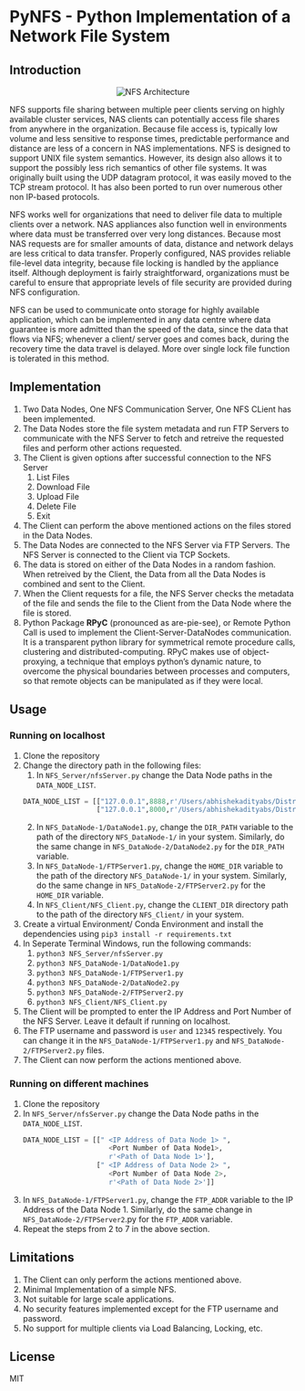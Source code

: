 # PyNFS - Python Implementation of a Network File System

## Introduction 
<p align="center">
<img alt="NFS Architecture" src="https://developer.ibm.com/developer/default/tutorials/l-network-filesystems/images/figure2.gif" />
</p>

NFS supports file sharing between multiple peer clients serving on highly available cluster services, NAS clients can potentially access file shares
from anywhere in the organization. Because file access is,
typically low volume and less sensitive to response times,
predictable performance and distance are less of a concern in
NAS implementations. NFS is designed to support UNIX file system
semantics. However, its design also allows it to
support the possibly less rich semantics of other file
systems. It was originally built using the UDP
datagram protocol, it was easily moved to the TCP
stream protocol. It has also been ported to run over
numerous other non IP-based protocols.

NFS works well for organizations that need to deliver
file data to multiple clients over a network. NAS appliances
also function well in environments where data must be
transferred over very long distances. Because most NAS
requests are for smaller amounts of data, distance and
network delays are less critical to data transfer. Properly configured, NAS
provides reliable file-level data integrity, because file locking
is handled by the appliance itself. Although deployment is
fairly straightforward, organizations must be careful to
ensure that appropriate levels of file security are provided
during NFS configuration.

NFS can be used to communicate
onto storage for highly available application, which can be
implemented in any data centre where data guarantee is more
admitted than the speed of the data, since the data that flows
via NFS; whenever a client/ server goes and comes back,
during the recovery time the data travel is delayed. More
over single lock file function is tolerated in this method.

## Implementation

1. Two Data Nodes, One NFS Communication Server, One NFS CLient has been implemented.
2. The Data Nodes store the file system metadata and run FTP Servers to communicate with the NFS Server to fetch and retreive the requested files and perform other actions requested.
3. The Client is given options after successful connection to the NFS Server
    1. List Files
    2. Download File
    3. Upload File
    4. Delete File
    5. Exit
4. The Client can perform the above mentioned actions on the files stored in the Data Nodes.
5. The Data Nodes are connected to the NFS Server via FTP Servers. The NFS Server is connected to the Client via TCP Sockets.
6. The data is stored on either of the Data Nodes in a random fashion. When retreived by the Client, the Data from all the Data Nodes is combined and sent to the Client.
7. When the Client requests for a file, the NFS Server checks the metadata of the file and sends the file to the Client from the Data Node where the file is stored.
8. Python Package **RPyC** (pronounced as are-pie-see), or Remote Python Call is used to implement the Client-Server-DataNodes communication. It is a transparent python library for symmetrical remote procedure calls, clustering and distributed-computing. RPyC makes use of object-proxying, a technique that employs python’s dynamic nature, to overcome the physical boundaries between processes and computers, so that remote objects can be manipulated as if they were local.

## Usage

### Running on localhost
1. Clone the repository
2. Change the directory path in the following files:
    1. In `NFS_Server/nfsServer.py` change the Data Node paths in the `DATA_NODE_LIST`.
    ```python
    DATA_NODE_LIST = [["127.0.0.1",8888,r'/Users/abhishekadityabs/Distributed Systems/PyNFS/src/NFS_DataNode-1'],  
                      ["127.0.0.1",8000,r'/Users/abhishekadityabs/Distributed Systems/PyNFS/src/NFS_DataNode-2']] 
    ```
    2. In `NFS_DataNode-1/DataNode1.py`, change the `DIR_PATH` variable to the path of the directory `NFS_DataNode-1/` in your system.
    Similarly, do the same change in `NFS_DataNode-2/DataNode2.py` for the `DIR_PATH` variable.
    3. In `NFS_DataNode-1/FTPServer1.py`, change the `HOME_DIR` variable to the path of the directory `NFS_DataNode-1/` in your system.
    Similarly, do the same change in `NFS_DataNode-2/FTPServer2.py` for the `HOME_DIR` variable.
    4. In `NFS_Client/NFS_Client.py`, change the `CLIENT_DIR` directory path to the path of the directory `NFS_Client/` in your system.
3. Create a virtual Environment/ Conda Environment and install the dependencies using `pip3 install -r requirements.txt`
4. In Seperate Terminal Windows, run the following commands:
    1. `python3 NFS_Server/nfsServer.py`
    2. `python3 NFS_DataNode-1/DataNode1.py`
    3. `python3 NFS_DataNode-1/FTPServer1.py`
    4. `python3 NFS_DataNode-2/DataNode2.py`
    5. `python3 NFS_DataNode-2/FTPServer2.py`
    6. `python3 NFS_Client/NFS_Client.py`
5. The Client will be prompted to enter the IP Address and Port Number of the NFS Server. Leave it default if running on localhost. 
6. The FTP username and password is `user` and `12345` respectively. You can change it in the `NFS_DataNode-1/FTPServer1.py` and `NFS_DataNode-2/FTPServer2.py` files.
7. The Client can now perform the actions mentioned above.

### Running on different machines
1. Clone the repository
2. In `NFS_Server/nfsServer.py` change the Data Node paths in the `DATA_NODE_LIST`.
    ```python
    DATA_NODE_LIST = [[" <IP Address of Data Node 1> ",
                         <Port Number of Data Node1>,
                         r'<Path of Data Node 1>'],  
                      [" <IP Address of Data Node 2> ",
                         <Port Number of Data Node 2>,
                         r'<Path of Data Node 2>']] 
    ```
3. In `NFS_DataNode-1/FTPServer1.py`, change the `FTP_ADDR` variable to the IP Address of the Data Node 1. Similarly, do the same change in `NFS_DataNode-2/FTPServer2`.py for the `FTP_ADDR` variable.
4. Repeat the steps from 2 to 7 in the above section.

## Limitations
1. The Client can only perform the actions mentioned above.
2. Minimal Implementation of a simple NFS.
3. Not suitable for large scale applications.
4. No security features implemented except for the FTP username and password.
5. No support for multiple clients via Load Balancing, Locking, etc.

## License
MIT 


    








